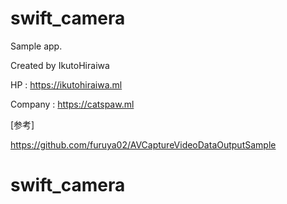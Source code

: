 # swift_camera
Sample app.


Created by IkutoHiraiwa

HP : https://ikutohiraiwa.ml

Company : https://catspaw.ml

[参考]

https://github.com/furuya02/AVCaptureVideoDataOutputSample
# swift_camera

